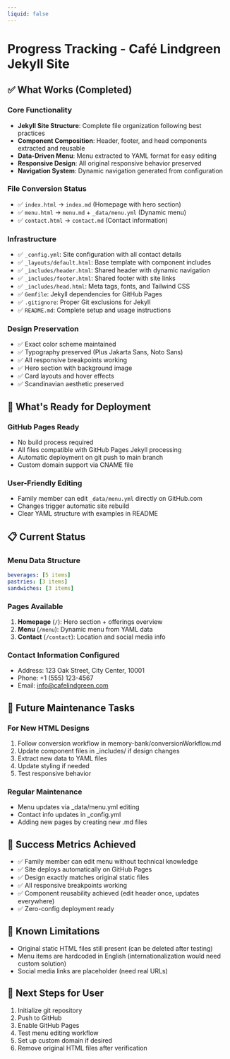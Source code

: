 ```yaml
---
liquid: false
---
```


# Progress Tracking - Café Lindgreen Jekyll Site

## ✅ What Works (Completed)

### Core Functionality
- **Jekyll Site Structure**: Complete file organization following best practices
- **Component Composition**: Header, footer, and head components extracted and reusable
- **Data-Driven Menu**: Menu extracted to YAML format for easy editing
- **Responsive Design**: All original responsive behavior preserved
- **Navigation System**: Dynamic navigation generated from configuration

### File Conversion Status
- ✅ `index.html` → `index.md` (Homepage with hero section)
- ✅ `menu.html` → `menu.md` + `_data/menu.yml` (Dynamic menu)
- ✅ `contact.html` → `contact.md` (Contact information)

### Infrastructure
- ✅ `_config.yml`: Site configuration with all contact details
- ✅ `_layouts/default.html`: Base template with component includes
- ✅ `_includes/header.html`: Shared header with dynamic navigation
- ✅ `_includes/footer.html`: Shared footer with site links
- ✅ `_includes/head.html`: Meta tags, fonts, and Tailwind CSS
- ✅ `Gemfile`: Jekyll dependencies for GitHub Pages
- ✅ `.gitignore`: Proper Git exclusions for Jekyll
- ✅ `README.md`: Complete setup and usage instructions

### Design Preservation
- ✅ Exact color scheme maintained
- ✅ Typography preserved (Plus Jakarta Sans, Noto Sans)
- ✅ All responsive breakpoints working
- ✅ Hero section with background image
- ✅ Card layouts and hover effects
- ✅ Scandinavian aesthetic preserved

## 🚀 What's Ready for Deployment

### GitHub Pages Ready
- No build process required
- All files compatible with GitHub Pages Jekyll processing
- Automatic deployment on git push to main branch
- Custom domain support via CNAME file

### User-Friendly Editing
- Family member can edit `_data/menu.yml` directly on GitHub.com
- Changes trigger automatic site rebuild
- Clear YAML structure with examples in README

## 📋 Current Status

### Menu Data Structure
```yaml
beverages: [5 items]
pastries: [3 items] 
sandwiches: [3 items]
```

### Pages Available
1. **Homepage** (`/`): Hero section + offerings overview
2. **Menu** (`/menu`): Dynamic menu from YAML data
3. **Contact** (`/contact`): Location and social media info

### Contact Information Configured
- Address: 123 Oak Street, City Center, 10001
- Phone: +1 (555) 123-4567
- Email: info@cafelindgreen.com

## 🔄 Future Maintenance Tasks

### For New HTML Designs
1. Follow conversion workflow in memory-bank/conversionWorkflow.md
2. Update component files in _includes/ if design changes
3. Extract new data to YAML files
4. Update styling if needed
5. Test responsive behavior

### Regular Maintenance
- Menu updates via _data/menu.yml editing
- Contact info updates in _config.yml
- Adding new pages by creating new .md files

## 🎯 Success Metrics Achieved
- ✅ Family member can edit menu without technical knowledge
- ✅ Site deploys automatically on GitHub Pages
- ✅ Design exactly matches original static files
- ✅ All responsive breakpoints working
- ✅ Component reusability achieved (edit header once, updates everywhere)
- ✅ Zero-config deployment ready

## 🚧 Known Limitations
- Original static HTML files still present (can be deleted after testing)
- Menu items are hardcoded in English (internationalization would need custom solution)
- Social media links are placeholder (need real URLs)

## 📝 Next Steps for User
1. Initialize git repository
2. Push to GitHub
3. Enable GitHub Pages
4. Test menu editing workflow
5. Set up custom domain if desired
6. Remove original HTML files after verification

